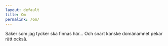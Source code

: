 ```yaml
---
layout: default
title: Om
permalink: /om/
---
```

Saker som jag tycker ska finnas här... Och snart kanske domänamnet pekar rätt också. 
